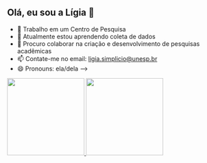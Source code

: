 ## Olá, eu sou a Lígia 👋



- 🔭 Trabalho em um Centro de Pesquisa
- 🌱 Atualmente estou aprendendo coleta de dados
- 👯 Procuro colaborar na criação e desenvolvimento de pesquisas acadêmicas
- 📫 Contate-me no email: ligia.simplicio@unesp.br
- 😄 Pronouns: ela/dela
-->

<div>
  <a href="https://github.com/ligiadlsimplicio">
  <img height="180em" src="https://github-readme-stats.vercel.app/api?username=ligiadlsimplicio&show_icons=true&theme=algolia&include_all_commits=true&count_private=true"/>
  <img height="180em" src="https://github-readme-stats.vercel.app/top-langs/?username=ligiadlsimplicio&layout=compact&langs_count=15theme=algolia"/>
      
</div>
